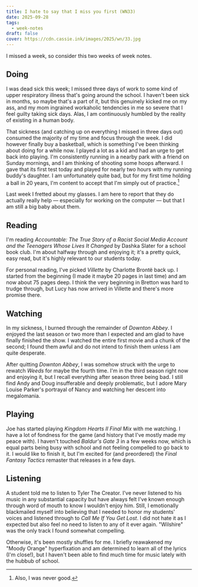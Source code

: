 ```yaml
---
title: I hate to say that I miss you first (WN33)
date: 2025-09-28
tags:
  - week-notes
draft: false
cover: https://cdn.cassie.ink/images/2025/wn/33.jpg
---
```

I missed a week, so consider this two weeks of week notes.
## Doing
I was dead sick this week; I missed three days of work to some kind of upper respiratory illness that's going around the school. I haven't been sick in months, so maybe that's a part of it, but this genuinely kicked me on my ass, and my mom ingrained workaholic tendencies in me so severe that I feel guilty taking sick days. Alas, I am continuously humbled by the reality of existing in a human body.

That sickness (and catching up on everything I missed in three days out) consumed the majority of my time and focus through the week. I did however finally buy a basketball, which is something I've been thinking about doing for a while now. I played a lot as a kid and had an urge to get back into playing. I'm consistently running in a nearby park with a friend on Sunday mornings, and I am thinking of shooting some hoops afterward. I gave that its first test today and played for nearly two hours with my running buddy's daughter. I am unfortunately quite bad, but for my first time holding a ball in 20 years, I'm content to accept that I'm simply out of practice.[^1]

Last week I fretted about my glasses. I am here to report that they do actually really help — especially for working on the computer — but that I am still a big baby about them.

## Reading
I'm reading *Accountable: The True Story of a Racist Social Media Account and the Teenagers Whose Lives It Changed* by Dashka Slater for a school book club. I'm about halfway through and enjoying it; it's a pretty quick, easy read, but it's highly relevant to our students today.

For personal reading, I've picked *Villette* by Charlotte Brontë back up. I started from the beginning (I made it maybe 20 pages in last time) and am now about 75 pages deep. I think the very beginning in Bretton was hard to trudge through, but Lucy has now arrived in Villette and there's more promise there.
## Watching
In my sickness, I burned through the remainder of *Downton Abbey*. I enjoyed the last season or two more than I expected and am glad to have finally finished the show. I watched the entire first movie and a chunk of the second; I found them awful and do not intend to finish them unless I am quite desperate.

After quitting *Downton Abbey*, I was somehow struck with the urge to rewatch *Weeds* for maybe the fourth time. I'm in the third season right now and enjoying it, but I recall everything after season three being bad. I still find Andy and Doug insufferable and deeply problematic, but I adore Mary Louise Parker's portrayal of Nancy and watching her descent into megalomania. 
## Playing
Joe has started playing *Kingdom Hearts II Final Mix* with me watching. I have a lot of fondness for the game (and history that I've mostly made my peace with). I haven't touched *Baldur's Gate 3* in a few weeks now, which is equal parts being busy with school and not feeling compelled to go back to it. I would like to finish it, but I'm excited for (and preordered) the *Final Fantasy Tactics* remaster that releases in a few days.
## Listening
A student told me to listen to Tyler The Creator. I've never listened to his music in any substantial capacity but have always felt I've known enough through word of mouth to know I wouldn't enjoy him. Still, I emotionally blackmailed myself into believing that I needed to honor my students' voices and listened through to *Call Me If You Get Lost*. I did not hate it as I expected but also feel no need to listen to any of it ever again. "Wilshire" was the only track I found somewhat compelling.

Otherwise, it's been mostly shuffles for me. I briefly reawakened my "Moody Orange" hyperfixation and am determined to learn all of the lyrics (I'm close!), but I haven't been able to find much time for music lately with the hubbub of school.

[^1]: Also, I was never good.
